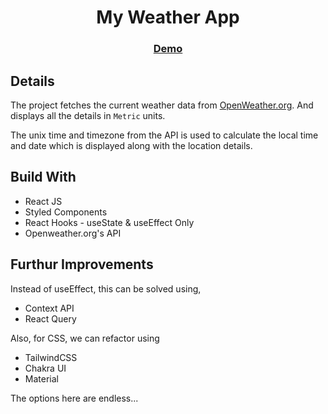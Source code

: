 <h1 align="center">My Weather App</h1>

<div align="center">
  <h3>
   <a href="https://sk-weather-app-react.netlify.app/">
      Demo
    </a>
  </h3>
</div>

## Details

The project fetches the current weather data from [OpenWeather.org](openweathermap.org).
And displays all the details in `Metric` units.

The unix time and timezone from the API is used to calculate the local time and date which is displayed along with the location details.

## Build With

- React JS
- Styled Components
- React Hooks - useState & useEffect Only
- Openweather.org's API

## Furthur Improvements

Instead of useEffect, this can be solved using,

- Context API
- React Query

Also, for CSS, we can refactor using

- TailwindCSS
- Chakra UI
- Material

The options here are endless...
